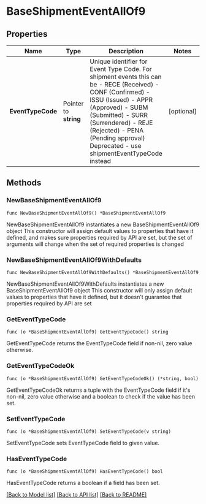 # BaseShipmentEventAllOf9

## Properties

Name | Type | Description | Notes
------------ | ------------- | ------------- | -------------
**EventTypeCode** | Pointer to **string** | Unique identifier for Event Type Code. For shipment events this can be - RECE (Received) - CONF (Confirmed) - ISSU (Issued) - APPR (Approved) - SUBM (Submitted) - SURR (Surrendered) - REJE (Rejected) - PENA (Pending approval)  Deprecated - use shipmentEventTypeCode instead  | [optional] 

## Methods

### NewBaseShipmentEventAllOf9

`func NewBaseShipmentEventAllOf9() *BaseShipmentEventAllOf9`

NewBaseShipmentEventAllOf9 instantiates a new BaseShipmentEventAllOf9 object
This constructor will assign default values to properties that have it defined,
and makes sure properties required by API are set, but the set of arguments
will change when the set of required properties is changed

### NewBaseShipmentEventAllOf9WithDefaults

`func NewBaseShipmentEventAllOf9WithDefaults() *BaseShipmentEventAllOf9`

NewBaseShipmentEventAllOf9WithDefaults instantiates a new BaseShipmentEventAllOf9 object
This constructor will only assign default values to properties that have it defined,
but it doesn't guarantee that properties required by API are set

### GetEventTypeCode

`func (o *BaseShipmentEventAllOf9) GetEventTypeCode() string`

GetEventTypeCode returns the EventTypeCode field if non-nil, zero value otherwise.

### GetEventTypeCodeOk

`func (o *BaseShipmentEventAllOf9) GetEventTypeCodeOk() (*string, bool)`

GetEventTypeCodeOk returns a tuple with the EventTypeCode field if it's non-nil, zero value otherwise
and a boolean to check if the value has been set.

### SetEventTypeCode

`func (o *BaseShipmentEventAllOf9) SetEventTypeCode(v string)`

SetEventTypeCode sets EventTypeCode field to given value.

### HasEventTypeCode

`func (o *BaseShipmentEventAllOf9) HasEventTypeCode() bool`

HasEventTypeCode returns a boolean if a field has been set.


[[Back to Model list]](../README.md#documentation-for-models) [[Back to API list]](../README.md#documentation-for-api-endpoints) [[Back to README]](../README.md)


